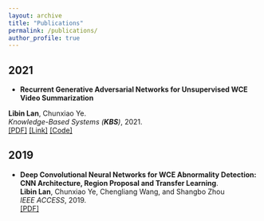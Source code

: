 ```yaml
---
layout: archive
title: "Publications"
permalink: /publications/
author_profile: true
---
```


## 2021
* <b>Recurrent Generative Adversarial Networks for Unsupervised WCE Video Summarization</b> <br>
<!--* <span style="text-transform: capitalize;"><b>Recurrent generative adversarial networks for unsupervised WCE video summarization</b></span>. <br>-->
<b>Libin Lan</b>, Chunxiao Ye. <br>
<i>Knowledge-Based Systems (**KBS**)</i>, 2021. <br>
[[PDF]](https://cqushine.github.io/files/Adv-Ptr-Der-SUM/2021-KBS-Adv-Ptr-Der-SUM.pdf)
[[Link]](https://doi.org/10.1016/j.knosys.2021.106971)
[[Code]](https://github.com/cqushine/Adv-Ptr-Der-SUM)

## 2019
* <b>Deep Convolutional Neural Networks for WCE Abnormality Detection: CNN Architecture, Region Proposal and Transfer Learning</b>. <br>
<b>Libin Lan</b>, Chunxiao Ye, Chengliang Wang, and Shangbo Zhou <br>
<i>IEEE ACCESS</i>, 2019. <br>
[[PDF]](https://cqushine.github.io/files/2019-Access-CascadeProposal/2019-Access-CascadeProposal.pdf)


<!-- {% if author.googlescholar %}
  You can also find my articles on <u><a href="{{author.googlescholar}}">my Google Scholar profile</a>.</u>
{% endif %}

{% include base_path %}

{% for post in site.publications reversed %}
  {% include archive-single.html %}
{% endfor %} -->

